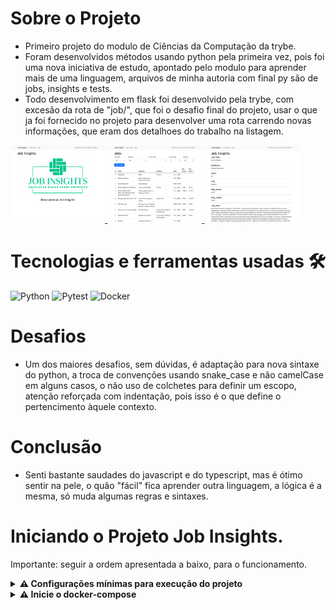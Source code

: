 # Sobre o Projeto 

- Primeiro projeto do modulo de Ciências da Computação da trybe.
- Foram desenvolvidos métodos usando python pela primeira vez, pois foi uma nova iniciativa de estudo, apontado pelo modulo para aprender mais de uma linguagem, arquivos de minha autoria com final py são de jobs, insights e tests.
- Todo desenvolvimento em flask foi desenvolvido pela trybe, com excesão da rota de "job/<index>", que foi o desafio final do projeto, usar o que ja foi fornecido no projeto para desenvolver uma rota carrendo novas informações, que eram dos detalhoes do trabalho na listagem.

<a href="./screenshots/home.png">
  <img src="./screenshots/home.png" width="30%"></img>
</a>
<a href="./screenshots/jobs_list.png">
  <img src="./screenshots/jobs_list.png" width="30%"></img>
</a>
<a href="./screenshots/job_detail.png">
  <img src="./screenshots/job_detail.png" width="30%"></img>
</a>

# Tecnologias e ferramentas usadas 🛠

![Python](https://img.shields.io/badge/-Python-%23F7DF1C?style=flat-square&logo=python)
![Pytest](https://img.shields.io/badge/-Pytest-fff?style=flat-square&logo=pytest)
![Docker](https://img.shields.io/badge/-Docker-003f8c?style=flat-square&logo=docker&logoColor=fff)


# Desafios

- Um dos maiores desafios, sem dúvidas, é adaptação para nova sintaxe do python, a troca de convenções usando snake_case e não camelCase em alguns casos, o não uso de colchetes para definir um escopo, atenção reforçada com indentação, pois isso é o que define o pertencimento àquele  contexto.

# Conclusão

- Senti bastante saudades do javascript e do typescript, mas é ótimo sentir na pele, o quão "fácil" fica aprender outra linguagem, a lógica é a mesma, só muda algumas regras e sintaxes.

# Iniciando o Projeto Job Insights.

Importante: seguir a ordem apresentada a baixo, para o funcionamento.

<details>
  <summary>
    <strong>
      ⚠️ Configurações mínimas para execução do projeto
    </strong>
  </summary>

   - Sistema Operacional Distribuição Unix
 - Python versão >= 3.8.10 
 - Docker
 - Docker-compose versão >=1.29.2

</details>

<details>
  <summary>
    <strong>
      ⚠️ Inicie o docker-compose
    </strong>
  </summary>

Para ver a aplicação funcionando basta iniciar o docker compose, basta esta na pasta do repositório tendo o requisitos conforme informado na aba de requisitos, e iniciar o docker com `docker-compose up -d`
Após o container "levantar" basta acessar a url: `http://localhost:5000/`

</details>

</details>
